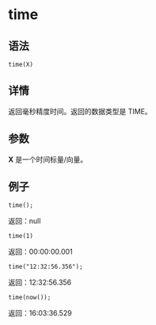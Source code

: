 # time

## 语法

`time(X)`

## 详情

返回毫秒精度时间。返回的数据类型是 TIME。

## 参数

**X** 是一个时间标量/向量。

## 例子

```
time();
```

返回：null

```
time(1)
```

返回：00:00:00.001

```
time("12:32:56.356");
```

返回：12:32:56.356

```
time(now());
```

返回：16:03:36.529

